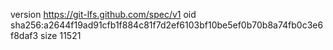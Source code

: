 version https://git-lfs.github.com/spec/v1
oid sha256:a2644f19ad91cfb1f884c81f7d2ef6103bf10be5ef0b70b8a74fb0c3e6f8daf3
size 11521
